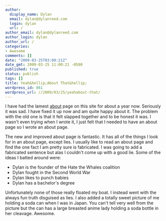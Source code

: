 ```yaml
---
author:
  display_name: Dylan
  email: dylan@dylanreed.com
  login: dylan
  url: /
author_email: dylan@dylanreed.com
author_login: dylan
author_url: /
categories:
- Awesome
comments: []
date: "2009-03-25T03:00:21Z"
date_gmt: 2009-03-25 11:00:21 -0500
published: true
status: publish
tags: []
title: Yeah&hellip;About That&hellip;
wordpress_id: 861
wordpress_url: //2009/03/25/yeahabout-that/
---
```


I have had the lamest [about][1] page on this site for about a year now. Seriously it was sad. I have fixed it up now and am quite happy about it. The problem with the old one is that it felt slapped together and to be honest it was. I wasn't even trying when I wrote it, I just felt that I needed to have an about page so I wrote an about page. 

   [1]: /about/

The new and improved about page is fantastic. It has all of the things I look for in an about page, except lies. I usually like to read an about page and find the one fact I am pretty sure is fabricated. I was going to add a fabricated sentence but alas I couldn't come up with a good lie. Some of the ideas I batted around were: 

  * Dylan is the founder of the Hate the Whales coalition 
  * Dylan fought in the Second World War 
  * Dylan likes to punch babies 
  * Dylan has a bachelor's degree 

Unfortunately none of those really floated my boat. I instead went with the always fun truth disguised as lies. I also added a totally sweet picture of me holding a soda can when I was in Japan. You can't tell very well from the picture but the can has a large breasted anime lady holding a soda bottle in her cleavage. Awesome. 
